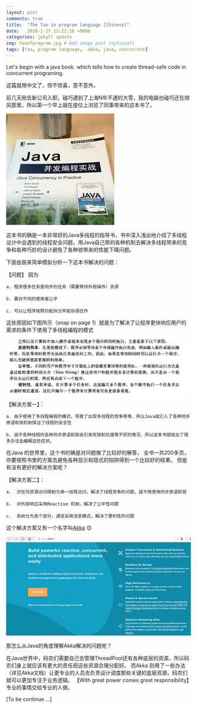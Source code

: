 ```yaml
---
layout: post
comments: true
title:  "The Tao in program language [Chinese]"
date:   2018-1-27 13:22:16 +0800
categories: jekyll update
img: taoofprogram.jpg # Add image post (optional)
tags: [tao, program language,  akka, java, concurrent]
---
```


Let's begin with a java book. which tells how to create thread-safe code in concurrent programing. 


这篇就用中文了，惊不惊喜，意不意外。

前几天刚去新公司入职，碰巧遇到了上海N年不遇的大雪，我的电脑也碰巧还在顺风那里。所以第一个早上就在座位上浏览了同事带来的这本书了。



![JavaBook](/media/TaoOfProgram/java.jpg)

这本书的确是一本非常好的Java多线程的指导书，书中深入浅出地介绍了多线程设计中会遇到的线程安全问题，用Java自己带的各种机制去解决多线程带来的竞争和各种巧妙的设计避免了各种锁带来的性能下降问题。

下面由我来简单模拟分析一下这本书解决的问题：

【问题】
因为

    a. 程序很多任务是同步的任务（需要等待外部操作）资源

    b. 要对不同的使用者公平

    c. 可以让程序按照功能拆分并能协调合作

这些原因如下图所示（snap on page 1）就是为了解决了让程序更快响应用户的需求的条件下使用了多线程编程的模式

![multithread](/media/TaoOfProgram/multithread.png)

【解决方案一】：

    a. 由于使用了多线程编程的模式，导致了出现多线程的竞争等等，所以Java就引入了各种同步原语和锁机制保证了线程的安全性

    b. 由于各种线程的各种同步原语和锁会引发死锁和饥饿等不好的情况，所以这本书就给出了很多办法去缓解这些症状。

在Java 的世界里，这个书的确是对问题做了比较好的解答， 全书一共200多页，你要按照书里的方案去避免各种显示和隐式的陷阱得到一个比较好的结果。 但是有没有更好的解决方案呢？ 


【解决方案二】： 

    a.  对任何资源访问限制为单一线程访问，解决了线程竞争的问题，就不用使用同步原语和锁

    b.  对外部响应采用Reactive 机制，解决了公平性问题

    c.  系统分为各个部分，通信采用消息模式，解决了便利性的问题

这个解决方案又有一个名字叫[Akka](https://akka.io/) 😊

![akka](/media/TaoOfProgram/akka.png)

那怎么从Java的角度理解Akka解决的问题呢？

在Java世界中，码农们需要自己去管理ThreadPool还有各种底层的资源，所以码农们身上就应该有更大的责任把这些资源合理分配好。 而Akka 则用了一些办法（详见Akka文档）让更专业的人员去负责设计调度那些关键的底层资源，码农们就可以更加专注于业务逻辑。
【With great power comes great responsibility】专业的事情交给专业的人做。

[To be continue ...]

[jekyll-docs]: https://jekyllrb.com/docs/home
[jekyll-gh]:   https://github.com/jekyll/jekyll
[jekyll-talk]: https://talk.jekyllrb.com/

